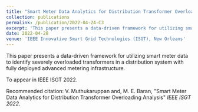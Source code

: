 ```yaml
---
title: "Smart Meter Data Analytics for Distribution Transformer Overloading Analysis"
collection: publications
permalink: /publication/2022-04-24-C3
excerpt: 'This paper presents a data-driven framework for utilizing smart meter data to identify severely overloaded transformers in a distribution system with fully deployed advanced metering infrastructure.'
date: 2022-04-28
venue: 'IEEE Innovative Smart Grid Technologies (ISGT), New Orleans'
---
```

<!-- paperurl: 'http://academicpages.github.io/files/paper2.pdf' -->
<!-- citation: 'Your Name, You. (2010). &quot;Paper Title Number 2.&quot; <i>Journal 1</i>. 1(2).' -->
This paper presents a data-driven framework for utilizing smart meter data to identify severely overloaded transformers in a distribution system with fully deployed advanced metering infrastructure.

<!-- [Download paper here](http://academicpages.github.io/files/paper2.pdf) -->
To appear in IEEE ISGT 2022.

Recommended citation: V. Muthukaruppan and, M. E. Baran, "Smart Meter Data Analytics for Distribution Transformer Overloading Analysis" <i>IEEE ISGT 2022</i>.
